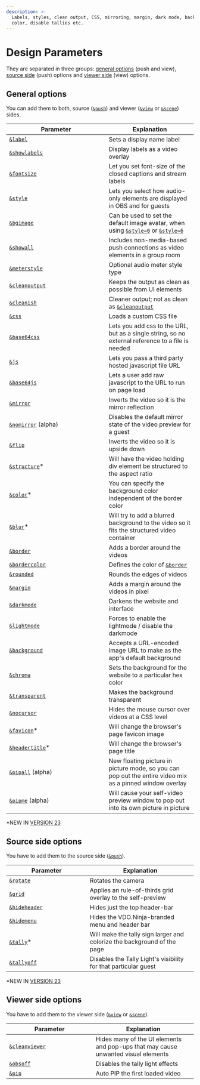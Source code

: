 ```yaml
---
description: >-
  Labels, styles, clean output, CSS, mirroring, margin, dark mode, background
  color, disable tallies etc.
---
```


# Design Parameters

They are separated in three groups: [general options](./#general-options) (push and view), [source side](./#source-side-options) (push) options and [viewer side](./#viewer-side-options) (view) options.

## General options

You can add them to both, source ([`&push`](../../source-settings/push.md)) and viewer ([`&view`](../view-parameters/view.md) or [`&scene`](../view-parameters/scene.md)) sides.

<table><thead><tr><th width="251.57142857142856">Parameter</th><th>Explanation</th></tr></thead><tbody><tr><td><a href="../../general-settings/label.md"><code>&#x26;label</code></a></td><td>Sets a display name label</td></tr><tr><td><a href="showlabels.md"><code>&#x26;showlabels</code></a></td><td>Display labels as a video overlay</td></tr><tr><td><a href="../view-parameters/fontsize.md"><code>&#x26;fontsize</code></a></td><td>Let you set font-size of the closed captions and stream labels</td></tr><tr><td><a href="style.md"><code>&#x26;style</code></a></td><td>Lets you select how audio-only elements are displayed in OBS and for guests</td></tr><tr><td><a href="and-bgimage.md"><code>&#x26;bgimage</code></a></td><td>Can be used to set the default image avatar, when using <a href="style.md"><code>&#x26;style=0</code></a> or <a href="style.md"><code>&#x26;style=6</code></a></td></tr><tr><td><a href="and-showall.md"><code>&#x26;showall</code></a></td><td>Includes non-media-based push connections as video elements in a group room</td></tr><tr><td><a href="meterstyle.md"><code>&#x26;meterstyle</code></a></td><td>Optional audio meter style type</td></tr><tr><td><a href="cleanoutput.md"><code>&#x26;cleanoutput</code></a></td><td>Keeps the output as clean as possible from UI elements</td></tr><tr><td><a href="cleanish.md"><code>&#x26;cleanish</code></a></td><td>Cleaner output; not as clean as <a href="cleanoutput.md"><code>&#x26;cleanoutput</code></a></td></tr><tr><td><a href="css.md"><code>&#x26;css</code></a></td><td>Loads a custom CSS file</td></tr><tr><td><a href="and-base64css.md"><code>&#x26;base64css</code></a></td><td>Lets you add css to the URL, but as a single string, so no external reference to a file is needed</td></tr><tr><td><a href="and-js.md"><code>&#x26;js</code></a></td><td>Lets you pass a third party hosted javascript file URL</td></tr><tr><td><a href="and-base64js.md"><code>&#x26;base64js</code></a></td><td>Lets a user add raw javascript to the URL to run on page load</td></tr><tr><td><a href="and-mirror.md"><code>&#x26;mirror</code></a></td><td>Inverts the video so it is the mirror reflection</td></tr><tr><td><a href="and-nomirror-alpha.md"><code>&#x26;nomirror</code></a> (alpha)</td><td>Disables the default mirror state of the video preview for a guest</td></tr><tr><td><a href="and-flip.md"><code>&#x26;flip</code></a></td><td>Inverts the video so it is upside down</td></tr><tr><td><a href="and-structure.md"><code>&#x26;structure</code></a>*</td><td>Will have the video holding div element be structured to the aspect ratio</td></tr><tr><td><a href="and-color.md"><code>&#x26;color</code></a>*</td><td>You can specify the background color independent of the border color</td></tr><tr><td><a href="and-blur.md"><code>&#x26;blur</code></a>*</td><td>Will try to add a blurred background to the video so it fits the structured video container</td></tr><tr><td><a href="and-border.md"><code>&#x26;border</code></a></td><td>Adds a border around the videos</td></tr><tr><td><a href="and-bordercolor.md"><code>&#x26;bordercolor</code></a></td><td>Defines the color of <a href="and-border.md"><code>&#x26;border</code></a></td></tr><tr><td><a href="rounded.md"><code>&#x26;rounded</code></a></td><td>Rounds the edges of videos</td></tr><tr><td><a href="margin.md"><code>&#x26;margin</code></a></td><td>Adds a margin around the videos in pixel</td></tr><tr><td><a href="darkmode.md"><code>&#x26;darkmode</code></a></td><td>Darkens the website and interface</td></tr><tr><td><a href="and-lightmode.md"><code>&#x26;lightmode</code></a></td><td>Forces to enable the lightmode / disable the darkmode</td></tr><tr><td><a href="and-background.md"><code>&#x26;background</code></a></td><td>Accepts a URL-encoded image URL to make as the app's default background</td></tr><tr><td><a href="chroma.md"><code>&#x26;chroma</code></a></td><td>Sets the background for the website to a particular hex color</td></tr><tr><td><a href="and-transparent.md"><code>&#x26;transparent</code></a></td><td>Makes the background transparent</td></tr><tr><td><a href="../../general-settings/and-nocursor.md"><code>&#x26;nocursor</code></a></td><td>Hides the mouse cursor over videos at a CSS level</td></tr><tr><td><a href="and-favicon-alpha.md"><code>&#x26;favicon</code></a>*</td><td>Will change the browser's page favicon image</td></tr><tr><td><a href="and-headertitle.md"><code>&#x26;headertitle</code></a>*</td><td>Will change the browser's page title</td></tr><tr><td><a href="and-pipall-alpha.md"><code>&#x26;pipall</code></a> (alpha)</td><td>New floating picture in picture mode, so you can pop out the entire video mix as a pinned window overlay</td></tr><tr><td><a href="and-pipme-alpha.md"><code>&#x26;pipme</code></a> (alpha)</td><td>Will cause your self-video preview window to pop out into its own picture in picture</td></tr></tbody></table>

\*NEW IN [VERSION 23](../../releases/v23.md)

## Source side options

You have to add them to the source side ([`&push`](../../source-settings/push.md)).

<table><thead><tr><th width="200.57142857142856">Parameter</th><th>Explanation</th></tr></thead><tbody><tr><td><a href="and-rotate.md"><code>&#x26;rotate</code></a></td><td>Rotates the camera</td></tr><tr><td><a href="grid.md"><code>&#x26;grid</code></a></td><td>Applies an rule-of-thirds grid overlay to the self-preview</td></tr><tr><td><a href="and-hideheader.md"><code>&#x26;hideheader</code></a></td><td>Hides just the top header-bar</td></tr><tr><td><a href="and-hidemenu.md"><code>&#x26;hidemenu</code></a></td><td>Hides the VDO.Ninja-branded menu and header bar</td></tr><tr><td><a href="tallyoff.md"><code>&#x26;tally</code></a>*</td><td>Will make the tally sign larger and colorize the background of the page</td></tr><tr><td><a href="tallyoff-1.md"><code>&#x26;tallyoff</code></a></td><td>Disables the Tally Light's visibility for that particular guest</td></tr></tbody></table>

\*NEW IN [VERSION 23](../../releases/v23.md)

## **Viewer side options**

You have to add them to the viewer side ([`&view`](../view-parameters/view.md) or [`&scene`](../view-parameters/scene.md)).

<table><thead><tr><th width="216.57142857142856">Parameter</th><th>Explanation</th></tr></thead><tbody><tr><td><a href="and-cleanviewer.md"><code>&#x26;cleanviewer</code></a></td><td>Hides many of the UI elements and pop-ups that may cause unwanted visual elements</td></tr><tr><td><a href="and-obsoff.md"><code>&#x26;obsoff</code></a></td><td>Disables the tally light effects</td></tr><tr><td><a href="and-pip.md"><code>&#x26;pip</code></a></td><td>Auto PIP the first loaded video</td></tr></tbody></table>
